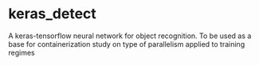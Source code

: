 # keras_detect
A keras-tensorflow neural network for object recognition. To be used as a base for containerization study on type of parallelism applied to training regimes

